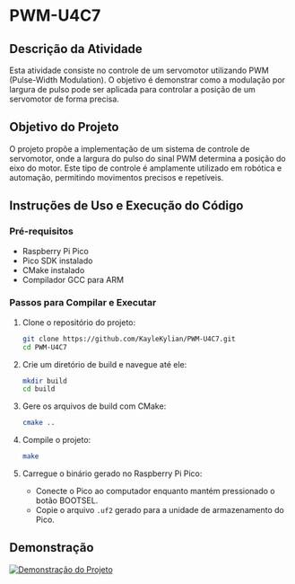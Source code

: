 # PWM-U4C7

## Descrição da Atividade

Esta atividade consiste no controle de um servomotor utilizando PWM (Pulse-Width Modulation). O objetivo é demonstrar como a modulação por largura de pulso pode ser aplicada para controlar a posição de um servomotor de forma precisa.

## Objetivo do Projeto

O projeto propõe a implementação de um sistema de controle de servomotor, onde a largura do pulso do sinal PWM determina a posição do eixo do motor. Este tipo de controle é amplamente utilizado em robótica e automação, permitindo movimentos precisos e repetíveis.

## Instruções de Uso e Execução do Código

### Pré-requisitos

- Raspberry Pi Pico
- Pico SDK instalado
- CMake instalado
- Compilador GCC para ARM

### Passos para Compilar e Executar

1. Clone o repositório do projeto:
    ```sh
    git clone https://github.com/KayleKylian/PWM-U4C7.git
    cd PWM-U4C7
    ```

2. Crie um diretório de build e navegue até ele:
    ```sh
    mkdir build
    cd build
    ```

3. Gere os arquivos de build com CMake:
    ```sh
    cmake ..
    ```

4. Compile o projeto:
    ```sh
    make
    ```

5. Carregue o binário gerado no Raspberry Pi Pico:
    - Conecte o Pico ao computador enquanto mantém pressionado o botão BOOTSEL.
    - Copie o arquivo `.uf2` gerado para a unidade de armazenamento do Pico.

## Demonstração

[![Demonstração do Projeto](https://img.youtube.com/vi/1giwwCtjkps/0.jpg)](https://www.youtube.com/watch?v=1giwwCtjkps)
